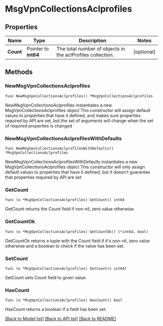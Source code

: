 # MsgVpnCollectionsAclprofiles

## Properties

Name | Type | Description | Notes
------------ | ------------- | ------------- | -------------
**Count** | Pointer to **int64** | The total number of objects in the aclProfiles collection. | [optional] 

## Methods

### NewMsgVpnCollectionsAclprofiles

`func NewMsgVpnCollectionsAclprofiles() *MsgVpnCollectionsAclprofiles`

NewMsgVpnCollectionsAclprofiles instantiates a new MsgVpnCollectionsAclprofiles object
This constructor will assign default values to properties that have it defined,
and makes sure properties required by API are set, but the set of arguments
will change when the set of required properties is changed

### NewMsgVpnCollectionsAclprofilesWithDefaults

`func NewMsgVpnCollectionsAclprofilesWithDefaults() *MsgVpnCollectionsAclprofiles`

NewMsgVpnCollectionsAclprofilesWithDefaults instantiates a new MsgVpnCollectionsAclprofiles object
This constructor will only assign default values to properties that have it defined,
but it doesn't guarantee that properties required by API are set

### GetCount

`func (o *MsgVpnCollectionsAclprofiles) GetCount() int64`

GetCount returns the Count field if non-nil, zero value otherwise.

### GetCountOk

`func (o *MsgVpnCollectionsAclprofiles) GetCountOk() (*int64, bool)`

GetCountOk returns a tuple with the Count field if it's non-nil, zero value otherwise
and a boolean to check if the value has been set.

### SetCount

`func (o *MsgVpnCollectionsAclprofiles) SetCount(v int64)`

SetCount sets Count field to given value.

### HasCount

`func (o *MsgVpnCollectionsAclprofiles) HasCount() bool`

HasCount returns a boolean if a field has been set.


[[Back to Model list]](../README.md#documentation-for-models) [[Back to API list]](../README.md#documentation-for-api-endpoints) [[Back to README]](../README.md)


